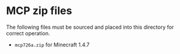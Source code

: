 # MCP zip files

The following files must be sourced and placed into this directory for correct operation.

* `mcp726a.zip` for Minecraft 1.4.7